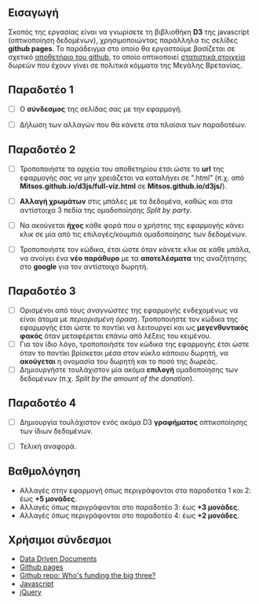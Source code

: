## Εισαγωγή

Σκοπός της εργασίας είναι να γνωρίσετε τη βιβλιοθήκη **D3** της javascript (οπτικοποίηση δεδομένων), χρησιμοποιώντας παράλληλα τις σελίδες **github pages**. Το παράδειγμα στο οποίο θα εργαστούμε βασίζεται σε σχετικό [αποθετήριο του github](https://github.com/neilhawkins/d3-uk-political-donations), το οποίο οπτικοποιεί [στατιστικά στοιχεία](http://neilhawkins.github.io/d3-uk-political-donations/full-viz.html) δωρεών που έχουν γίνει σε πολιτικά κόμματα της Μεγάλης Βρετανίας.


## Παραδοτέο 1 

- [ ] Ο **σύνδεσμος** της σελίδας σας με την εφαρμογή.
- [ ] Δήλωση των αλλαγών που θα κάνετε στα πλαίσια των παραδοτέων.


## Παραδοτέο 2

- [ ] Τροποποιήστε τα αρχεία του αποθετηρίου έτσι ώστε το **url** της εφαρμογής σας να μην χρειάζεται να καταλήγει σε ".html" (π.χ. από **Mitsos.github.io/d3js/full-viz.html** σε **Mitsos.github.io/d3js/**).
- [ ] **Αλλαγή χρωμάτων** στις μπάλες με τα δεδομένα, καθώς και στα αντίστοιχα 3 πεδία της ομαδοποίησης *Split by party*.
- [ ] Να ακούγεται **ήχος** κάθε φορά που ο χρήστης της εφαρμογής κάνει κλικ σε μία από τις επιλογές/κουμπιά ομαδοποίησης των δεδομένων.
- [ ] Τροποποιήστε τον κώδικα, έτσι ώστε όταν κάνετε κλικ σε κάθε μπάλα, να ανοίγει ένα **νέο παράθυρο** με τα **αποτελέσματα** της αναζήτησης στο **google** για τον αντίστοιχο δωρητή.


## Παραδοτέο 3

- [ ] Ορισμένοι από τους *αναγνώστες* της εφαρμογής ενδεχομένως να είναι άτομα με *περιορισμένη όραση*. Τροποποιήστε τον κώδικα της εφαρμογής έτσι ώστε το ποντίκι να λειτουργεί και ως **μεγενθυντικός φακός** όταν μεταφέρεται επάνω από λέξεις του κειμένου.
- [ ] Για τον ίδιο λόγο, τροποποιήστε τον κώδικα της εφαρμογής έτσι ώστε όταν το ποντίκι βρίσκεται μέσα στον κύκλο κάποιου δωρητή, να **ακούγεται** η ονομασία του δωρητή και το ποσό της δωρεάς.
- [ ] Δημιουργήστε τουλάχιστον μία ακόμα **επιλογή** ομαδοποίησης των δεδομένων (π.χ. *Split by the amount of the donation*).

## Παραδοτέο 4

- [ ] Δημιουργία τουλάχιστον ενός ακόμα D3 **γραφήματος** οπτικοποίησης των ίδιων δεδομένων.
- [ ] Τελική αναφορά.


## Βαθμολόγηση

* Αλλαγές στην εφαρμογή όπως περιγράφονται στα παραδοτέα 1 και 2: έως **+5 μονάδες**.
* Αλλαγές όπως περιγράφονται στο παραδοτέο 3: έως **+3 μονάδες**.
* Αλλαγές όπως περιγράφονται στο παραδοτέο 4: έως **+2 μονάδες**.


## Χρήσιμοι σύνδεσμοι

* [Data Driven Documents](https://d3js.org/)
* [Github pages](https://pages.github.com/)
* [Github repo: Who's funding the big three?](https://github.com/neilhawkins/d3-uk-political-donations)
* [Javascript](https://www.javascript.com/)
* [jQuery](https://jquery.com/)
